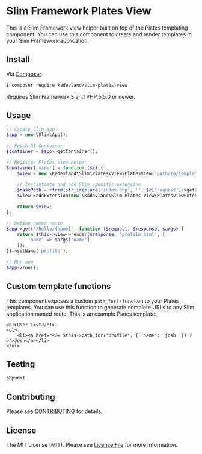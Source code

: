 # Slim Framework Plates View



This is a Slim Framework view helper built on top of the Plates templating component. You can use this component to create and render templates in your Slim Framework application.

## Install

Via [Composer](https://getcomposer.org/)

```bash
$ composer require kadevland/slim-plates-view
```

Requires Slim Framework 3 and PHP 5.5.0 or newer.

## Usage

```php
// Create Slim app
$app = new \Slim\App();

// Fetch DI Container
$container = $app->getContainer();

// Register Plates View helper
$container['view'] = function ($c) {
    $view = new \Kadevland\Slim\Plates\View\PlatesView('path/to/templates','extention');
    
    // Instantiate and add Slim specific extension 
    $basePath = rtrim(str_ireplace('index.php', '', $c['request']->getUri()->getBasePath()), '/');
    $view->addExtension(new \Kadevland\Slim-Plates-View\PlatesViewExtension($c['router'], $basePath));

    return $view;
};

// Define named route
$app->get('/hello/{name}', function ($request, $response, $args) {
    return $this->view->render($response, 'profile.html', [
        'name' => $args['name']
    ]);
})->setName('profile');

// Run app
$app->run();
```

## Custom template functions

This component exposes a custom `path_for()` function to your Plates templates. You can use this function to generate complete URLs to any Slim application named route. This is an example Plates template:

   
    <h1>User List</h1>
    <ul>
        <li><a href="<?= $this->path_for('profile', { 'name': 'josh' }) ?>">Josh</a></li>
    </ul>
    

## Testing

```bash
phpunit
```

## Contributing

Please see [CONTRIBUTING](CONTRIBUTING.md) for details.


## License

The MIT License (MIT). Please see [License File](LICENSE.md) for more information.
